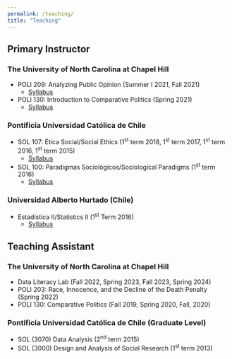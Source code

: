 ```yaml
---
permalink: /teaching/
title: "Teaching"
---
```


## Primary Instructor

### The University of North Carolina at Chapel Hill
- POLI 209: Analyzing Public Opinion (Summer I 2021, Fall 2021)
    - [Syllabus](/files/teaching/poli209_syllabus_2021_fall.pdf)
- POLI 130: Introduction to Comparative Politics (Spring 2021)
    - [Syllabus](/files/teaching/poli130_syllabus_2021.pdf)

### Pontificia Universidad Católica de Chile
- SOL 107: Ética Social/Social Ethics (1<sup>st</sup> term 2018, 1<sup>st</sup> term 2017, 1<sup>st</sup> term 2016, 1<sup>st</sup> term 2015)
    - [Syllabus](/files/teaching/social_ethics.pdf)
- SOL 100: Paradigmas Sociológicos/Sociological Paradigms (1<sup>st</sup> term 2016)
    - [Syllabus](/files/teaching/sociological_paradigms.pdf)
    
### Universidad Alberto Hurtado (Chile)
- Estadística II/Statistics II (1<sup>st</sup> Term 2016)
    - [Syllabus](/files/teaching/statistics_2.pdf)

## Teaching Assistant

### The University of North Carolina at Chapel Hill
- Data Literacy Lab (Fall 2022, Spring 2023, Fall 2023, Spring 2024)
- POLI 203: Race, Innocence, and the Decline of the Death Penalty (Spring 2022)
- POLI 130: Comparative Politics (Fall 2019, Spring 2020, Fall, 2020)

### Pontificia Universidad Católica de Chile (Graduate Level)
- SOL (3070) Data Analysis (2<sup>nd</sup> term 2015)
- SOL (3000) Design and Analysis of Social Research (1<sup>st</sup> term 2013)

